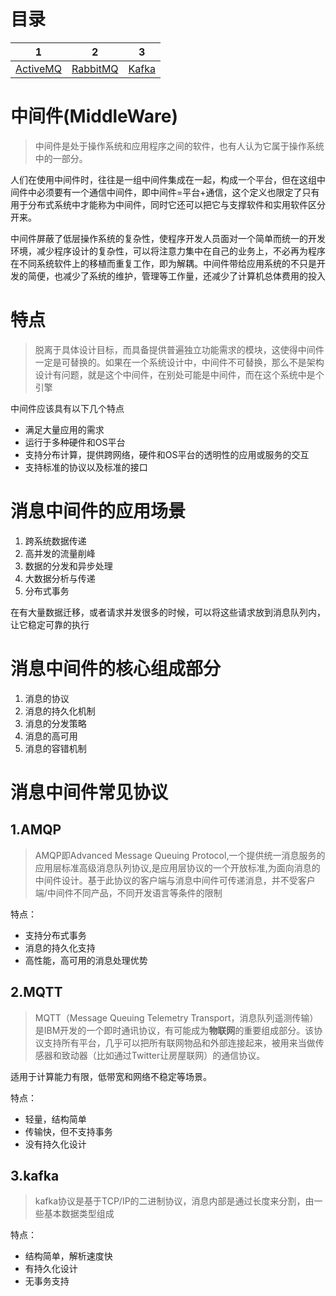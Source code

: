 # 目录

|                              1                               |                              2                               |                              3                               |
| :----------------------------------------------------------: | :----------------------------------------------------------: | :----------------------------------------------------------: |
| [ActiveMQ](https://github.com/andochiwa/Message-Middleware-Notes/tree/master/ActiveMQ) | [RabbitMQ](https://github.com/andochiwa/Message-Middleware-Notes/tree/master/RabbitMQ) | [Kafka](https://github.com/andochiwa/Message-Middleware-Notes/tree/master/Kafka) |

# 中间件(MiddleWare)

> 中间件是处于操作系统和应用程序之间的软件，也有人认为它属于操作系统中的一部分。

人们在使用中间件时，往往是一组中间件集成在一起，构成一个平台，但在这组中间件中必须要有一个通信中间件，即中间件=平台+通信，这个定义也限定了只有用于分布式系统中才能称为中间件，同时它还可以把它与支撑软件和实用软件区分开来。

中间件屏蔽了低层操作系统的复杂性，使程序开发人员面对一个简单而统一的开发环境，减少程序设计的复杂性，可以将注意力集中在自己的业务上，不必再为程序在不同系统软件上的移植而重复工作，即为解耦。中间件带给应用系统的不只是开发的简便，也减少了系统的维护，管理等工作量，还减少了计算机总体费用的投入

# 特点

> 脱离于具体设计目标，而具备提供普遍独立功能需求的模块，这使得中间件一定是可替换的。如果在一个系统设计中，中间件不可替换，那么不是架构设计有问题，就是这个中间件，在别处可能是中间件，而在这个系统中是个引擎

中间件应该具有以下几个特点

* 满足大量应用的需求
* 运行于多种硬件和OS平台
* 支持分布计算，提供跨网络，硬件和OS平台的透明性的应用或服务的交互
* 支持标准的协议以及标准的接口

# 消息中间件的应用场景

1. 跨系统数据传递
2. 高并发的流量削峰
3. 数据的分发和异步处理
4. 大数据分析与传递
5. 分布式事务

在有大量数据迁移，或者请求并发很多的时候，可以将这些请求放到消息队列内，让它稳定可靠的执行

# 消息中间件的核心组成部分

1. 消息的协议
2. 消息的持久化机制
3. 消息的分发策略
4. 消息的高可用
5. 消息的容错机制

# 消息中间件常见协议

## 1.AMQP

> AMQP即Advanced Message Queuing Protocol,一个提供统一消息服务的应用层标准高级消息队列协议,是应用层协议的一个开放标准,为面向消息的中间件设计。基于此协议的客户端与消息中间件可传递消息，并不受客户端/中间件不同产品，不同开发语言等条件的限制

特点：

* 支持分布式事务
* 消息的持久化支持
* 高性能，高可用的消息处理优势

## 2.MQTT

> MQTT（Message Queuing Telemetry Transport，消息队列遥测传输）是IBM开发的一个即时通讯协议，有可能成为**物联网**的重要组成部分。该协议支持所有平台，几乎可以把所有联网物品和外部连接起来，被用来当做传感器和致动器（比如通过Twitter让房屋联网）的通信协议。

适用于计算能力有限，低带宽和网络不稳定等场景。

特点：

* 轻量，结构简单
* 传输快，但不支持事务
* 没有持久化设计

## 3.kafka

> kafka协议是基于TCP/IP的二进制协议，消息内部是通过长度来分割，由一些基本数据类型组成

特点：

* 结构简单，解析速度快
* 有持久化设计
* 无事务支持